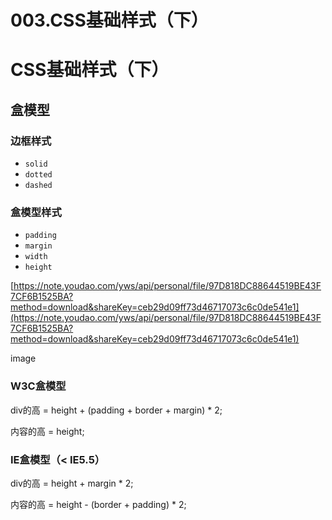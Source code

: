 # 003.CSS基础样式（下）

# CSS基础样式（下）

## 盒模型

### 边框样式

- ```solid```
- ```dotted```
- ```dashed```

### 盒模型样式

- ```padding```
- ```margin```
- ```width```
- ```height```

[https://note.youdao.com/yws/api/personal/file/97D818DC88644519BE43F7CF6B1525BA?method=download&shareKey=ceb29d09ff73d46717073c6c0de541e1](https://note.youdao.com/yws/api/personal/file/97D818DC88644519BE43F7CF6B1525BA?method=download&shareKey=ceb29d09ff73d46717073c6c0de541e1)

image

### W3C盒模型

div的高 = height + (padding + border + margin) * 2;

内容的高 = height;

### IE盒模型（< IE5.5）

div的高 = height + margin * 2;

内容的高 = height - (border + padding) * 2;